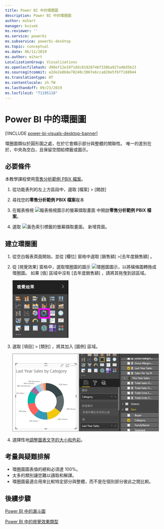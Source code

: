 ```yaml
---
title: Power BI 中的環圈圖
description: Power BI 中的環圈圖
author: mihart
manager: kvivek
ms.reviewer: ''
ms.service: powerbi
ms.subservice: powerbi-desktop
ms.topic: conceptual
ms.date: 06/11/2019
ms.author: mihart
LocalizationGroup: Visualizations
ms.openlocfilehash: d90ef12e1971ddc81928746f338ba927a48d5b23
ms.sourcegitcommit: e2de2e8b8e78240c306fe6cca820e5f6ff188944
ms.translationtype: HT
ms.contentlocale: zh-TW
ms.lasthandoff: 09/23/2019
ms.locfileid: "71195118"
---
```

# <a name="doughnut-charts-in-power-bi"></a>Power BI 中的環圈圖

[!INCLUDE [power-bi-visuals-desktop-banner](../includes/power-bi-visuals-desktop-banner.md)]

環圈圖類似於圓形圖之處，在於它會顯示部分與整體的關聯性。 唯一的差別在於，中央為空白，且保留空間給標籤或圖示。

## <a name="prerequisite"></a>必要條件

本教學課程使用[零售分析範例 PBIX 檔案](http://download.microsoft.com/download/9/6/D/96DDC2FF-2568-491D-AAFA-AFDD6F763AE3/Retail%20Analysis%20Sample%20PBIX.pbix)。

1. 從功能表列的左上方區段中，選取 [檔案]   > [開啟] 
   
2. 尋找您的**零售分析範例 PBIX 檔案**複本

1. 在報表檢視 ![報表檢視圖示的螢幕擷取畫面](media/power-bi-visualization-kpi/power-bi-report-view.png) 中開啟**零售分析範例 PBIX 檔案**。

1. 選取 ![黃色索引標籤的螢幕擷取畫面。](media/power-bi-visualization-kpi/power-bi-yellow-tab.png) 新增頁面。


## <a name="create-a-doughnut-chart"></a>建立環圈圖

1. 從空白報表頁面開始，並從 [欄位] 窗格中選取 [銷售額]  \>[去年度銷售額]  。  
   
3. 從 [視覺效果] 窗格中，選取環圈圖的圖示 ![環圈圖圖示](media/power-bi-visualization-doughnut-charts/power-bi-icon.png)，以將橫條圖轉換成環圈圖。 如果 [值]  區域中沒有 [去年度銷售額]  ，請將其拖曳到該區域。
     
   ![已選取環圈圖的 [視覺效果] 窗格](media/power-bi-visualization-doughnut-charts/power-bi-doughnut-chart.png)

4. 選取 [項目]  \> [類別]  ，將其加入 [圖例]  區域。 
     
    ![[欄位] 窗格旁邊的環圈圖](media/power-bi-visualization-doughnut-charts/power-bi-doughnut-done.png)

5. 選擇性地[調整圖表文字的大小和色彩](power-bi-visualization-customize-title-background-and-legend.md)。 

## <a name="considerations-and-troubleshooting"></a>考量與疑難排解
* 環圈圖圖表值的總和必須達 100%。
* 太多的類別讓您難以讀取和解譯。
* 環圈圖最適合用來比較特定部分與整體，而不是在個別部分彼此之間比較。 

## <a name="next-steps"></a>後續步驟
[Power BI 中的漏斗圖](power-bi-visualization-funnel-charts.md)

[Power BI 中的視覺效果類型](power-bi-visualization-types-for-reports-and-q-and-a.md)


